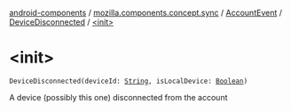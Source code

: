 [android-components](../../../index.md) / [mozilla.components.concept.sync](../../index.md) / [AccountEvent](../index.md) / [DeviceDisconnected](index.md) / [&lt;init&gt;](./-init-.md)

# &lt;init&gt;

`DeviceDisconnected(deviceId: `[`String`](https://kotlinlang.org/api/latest/jvm/stdlib/kotlin/-string/index.html)`, isLocalDevice: `[`Boolean`](https://kotlinlang.org/api/latest/jvm/stdlib/kotlin/-boolean/index.html)`)`

A device (possibly this one) disconnected from the account

